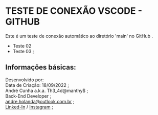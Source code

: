 # TESTE DE CONEXÃO VSCODE - GITHUB

Este é um teste de conexão automático ao diretório 'main' no GitHub .

- Teste 02
- Teste 03 ;

## Informações básicas:
Desenvolvido por: \
Data de Criação: 18/09/2022 ; \
André Cunha a.k.a. Th3_4d@manthy$ ;\
Back-End Developer ;\
andre.holanda@outlook.com.br ;\
[Linked-In](https://www.linkedin.com/in/andreholanda90) / [Instagram](https://www.instagram.com/andreholanda_) ;